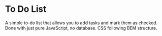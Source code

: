 # To Do List
A simple to-do list that allows you to add tasks and mark them as checked.
Done with just pure JavaScript, no database.
CSS following BEM structure.
